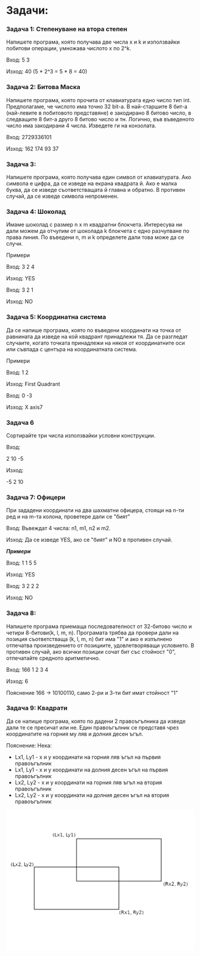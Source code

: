 # Задачи:

### Задача 1: Степенуване на втора степен
Напишете програма, която получава две числа x и k и използвайки побитови операции,
умножава числото x по 2^k.

Вход: 5 3

Изход: 40 (5 * 2^3 = 5 * 8 = 40)


### Задача 2: Битова Маска
Напишете програма, която прочита от клавиатурата едно число тип int. Предполагаме, че
числото има точно 32 bit-a. В най-старшите 8 бит-а (най-левите в побитовото представяне) е
закодирано 8 битово число, в следващите 8 бит-а друго 8 битово число и тн. Логично, във
въведеното число има закодирани 4 числа. Изведете ги на конзолата.

Вход: 2729336101

Изход: 162 174 93 37

### Задача 3:
Напишете програма, която получава един символ от клавиатурата. Ако символа е цифра, да се
изведе на екрана квадрата й. Ако е малка буква, да се изведе съответстващата й главна и
обратно. В противен случай, да се изведе символа непроменен.


### Задача 4: Шоколад
Имаме шоколад с размер n x m квадратни блокчета. Интересува ни дали можем да отчупим от шоколада k блокчета с едно разчупване по права линия.
По въведени n, m и k определете дали това може да се случи.

Примери

Вход:  3 2 4

Изход: YES


Вход:  3 2 1

Изход: NO

### Задача 5: Координатна система
Да се напише програма, която по въведени координати на точка от равнината да изведе на кой квадрант принадлежи тя. Да се разгледат случаите, когато точката принадлежи на някоя от координатните оси или съвпада с центъра на координатната система.

Примери

Вход:  1 2

Изход: First Quadrant

Вход:  0 -3

Изход: X axis7

### Задача 6
Сортирайте три числа използвайки условни конструкции.

Вход:

2 10 -5

Изход:

-5 2 10

### Задача 7: Офицери
При зададени координати на два шахматни офицера, стоящи на n-ти ред и на m-та колона, проветере дали се "бият"

Вход: Въвеждат 4 числа: n1, m1, n2 и m2.

Изход: Да се изведе YES, ако се "бият" и NO в противен случай.

***Примери***

Вход: 1 1 5 5

Изход: YES

Вход: 3 2 2 2

Изход: NO

### Задача 8:
Напишете програма приемаща последователност от 32-битово число и четири 8-битови(k, l, m, n). Програмата трябва да провери дали на позиция съответстваща (k, l, m, n) бит има "1" и ако е изпълнено отпечатва произведението от позициите, удовлетворяващи условието. В противен случай, ако всички позиции сочат бит със стойност "0", отпечатайте средното аритметично.

Вход: 
166 1 2 3 4

Изход: 6

Пояснение 166 -> 10100110, само 2-ри и 3-ти бит имат стойност "1"

### Задача 9: Квадрати

Да се напише програма, която по дадени 2 правоъгълника да изведе дали те се пресичат или не.
Един правоъгълник се представя чрез координатите на горния му ляв и долния десен ъгъл.

Пояснение:
Нека:
- Lx1, Lу1 - х и у координати на горния ляв ъгъл на първия правоъгълник
- Lх1, Lу1 - х и у координати на долния десен ъгъл на първия правоъгълник
- Lx2, Lу2 - х и у координати на горния ляв ъгъл на втория правоъгълник
- Lх2, Lу2 - х и у координати на долния десен ъгъл на втория правоъгълник

![](Images/Rectangles.png)